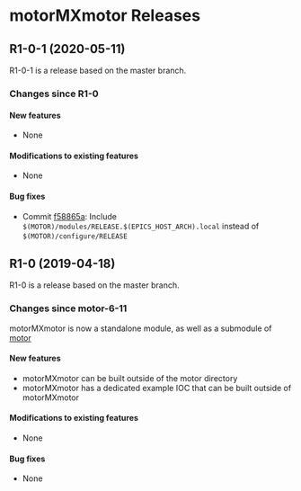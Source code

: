# motorMXmotor Releases

## __R1-0-1 (2020-05-11)__
R1-0-1 is a release based on the master branch.  

### Changes since R1-0

#### New features
* None

#### Modifications to existing features
* None

#### Bug fixes
* Commit [f58865a](https://github.com/epics-motor/motorMXmotor/commit/f58865ae748bb30114a60fd36148788473e24031): Include ``$(MOTOR)/modules/RELEASE.$(EPICS_HOST_ARCH).local`` instead of ``$(MOTOR)/configure/RELEASE``

## __R1-0 (2019-04-18)__
R1-0 is a release based on the master branch.  

### Changes since motor-6-11

motorMXmotor is now a standalone module, as well as a submodule of [motor](https://github.com/epics-modules/motor)

#### New features
* motorMXmotor can be built outside of the motor directory
* motorMXmotor has a dedicated example IOC that can be built outside of motorMXmotor

#### Modifications to existing features
* None

#### Bug fixes
* None
